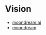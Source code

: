 # Vision

- [moondream.ai](https://moondream.ai/)
- [moondream](https://github.com/vikhyat/moondream)